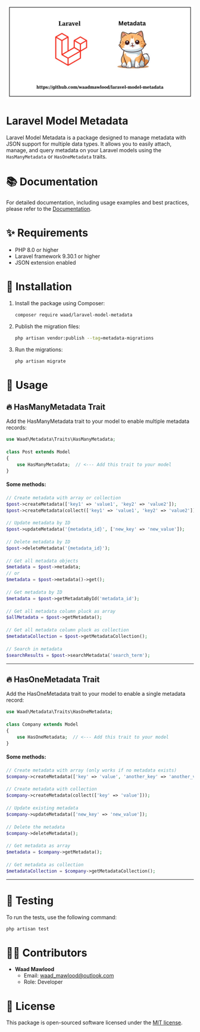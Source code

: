 ![Laravel Model Metadata](lmm.jpg)

# Laravel Model Metadata

Laravel Model Metadata is a package designed to manage metadata with JSON support for multiple data types. It allows you to easily attach, manage, and query metadata on your Laravel models using the `HasManyMetadata` or `HasOneMetadata` traits.

# 📚 Documentation

For detailed documentation, including usage examples and best practices, please refer to the [Documentation](https://waad-mawlood.gitbook.io/model-metadata).

# ✨ Requirements

- PHP 8.0 or higher
- Laravel framework 9.30.1 or higher
- JSON extension enabled

# 💼 Installation

1. Install the package using Composer:
   ```bash
   composer require waad/laravel-model-metadata
   ```

2. Publish the migration files:
   ```bash
   php artisan vendor:publish --tag=metadata-migrations
   ```

3. Run the migrations:
   ```bash
   php artisan migrate
   ```

# 🎈 Usage

## 🔥 HasManyMetadata Trait

Add the HasManyMetadata trait to your model to enable multiple metadata records:

```php
use Waad\Metadata\Traits\HasManyMetadata;

class Post extends Model
{
    use HasManyMetadata;  // <--- Add this trait to your model
}
```

#### Some methods:

```php
// Create metadata with array or collection
$post->createMetadata(['key1' => 'value1', 'key2' => 'value2']);
$post->createMetadata(collect(['key1' => 'value1', 'key2' => 'value2']));

// Update metadata by ID
$post->updateMetadata('{metadata_id}', ['new_key' => 'new_value']);

// Delete metadata by ID
$post->deleteMetadata('{metadata_id}');

// Get all metadata objects
$metadata = $post->metadata;
// or
$metadata = $post->metadata()->get();

// Get metadata by ID
$metadata = $post->getMetadataById('metadata_id');

// Get all metadata column pluck as array
$allMetadata = $post->getMetadata();

// Get all metadata column pluck as collection
$metadataCollection = $post->getMetadataCollection();

// Search in metadata
$searchResults = $post->searchMetadata('search_term');
```

---------

## 🔥 HasOneMetadata Trait

Add the HasOneMetadata trait to your model to enable a single metadata record:

```php
use Waad\Metadata\Traits\HasOneMetadata;

class Company extends Model
{
    use HasOneMetadata;  // <--- Add this trait to your model
}
```

#### Some methods:

```php
// Create metadata with array (only works if no metadata exists)
$company->createMetadata(['key' => 'value', 'another_key' => 'another_value']);

// Create metadata with collection
$company->createMetadata(collect(['key' => 'value']));

// Update existing metadata
$company->updateMetadata(['new_key' => 'new_value']);

// Delete the metadata
$company->deleteMetadata();

// Get metadata as array
$metadata = $company->getMetadata();

// Get metadata as collection
$metadataCollection = $company->getMetadataCollection();
```

-------------

# 🧪 Testing

To run the tests, use the following command:

```bash
php artisan test
```

# 👨‍💻 Contributors

- **Waad Mawlood**
  - Email: waad_mawlood@outlook.com
  - Role: Developer

# 📝 License

This package is open-sourced software licensed under the [MIT license](LICENSE).
